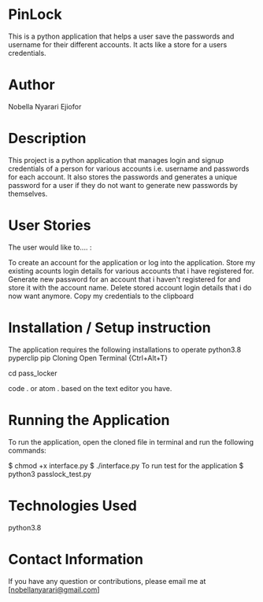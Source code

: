 # PinLock
This is a python application that helps a user save the passwords and username for their different accounts. It acts like a store for a users credentials.

# Author
Nobella Nyarari Ejiofor

# Description

This project is a python application that manages login and signup credentials of a person for various accounts i.e. username and passwords for each account. It also stores the passwords and generates a unique password for a user if they do not want to generate new passwords by themselves.

# User Stories
The user would like to.... :

To create an account for the application or log into the application.
Store my existing acounts login details for various accounts that i have registered for.
Generate new password for an account that i haven't registered for and store it with the account name.
Delete stored account login details that i do now want anymore.
Copy my credentials to the clipboard

# Installation / Setup instruction
The application requires the following installations to operate
python3.8
pyperclip
pip
Cloning
Open Terminal {Ctrl+Alt+T}

cd pass_locker

code . or atom . based on the text editor you have.

# Running the Application
To run the application, open the cloned file in terminal and run the following commands:

  $ chmod +x interface.py
  $ ./interface.py
To run test for the application $ python3 passlock_test.py

# Technologies Used
python3.8

# Contact Information
If you have any question or contributions, please email me at [nobellanyarari@gmail.com]

